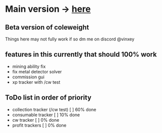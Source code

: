 # Main version -> [here](https://github.com/Vinxey/coleweight/tree/mainV)
## Beta version of coleweight
Things here may not fully work if so dm me on discord @vinxey

## features in this currently that should 100% work
- mining ability fix
- fix metal detector solver
- commission gui
- xp tracker with /cw test
## ToDo list in order of priority 
- collection tracker (/cw test) [ ] 60% done
- consumable tracker [ ] 10% done
- cw tracker [ ] 0% done
- profit trackers [ ] 0% done
